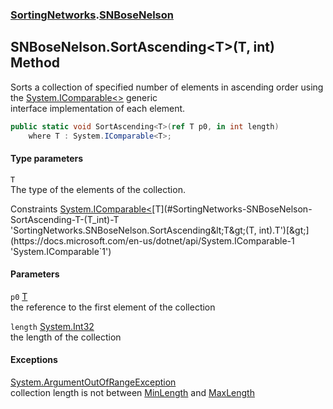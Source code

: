 ### [SortingNetworks](./SortingNetworks.md 'SortingNetworks').[SNBoseNelson](./SortingNetworks-SNBoseNelson.md 'SortingNetworks.SNBoseNelson')
## SNBoseNelson.SortAscending&lt;T&gt;(T, int) Method
Sorts a collection of specified number of elements in ascending order using the [System.IComparable&lt;&gt;](https://docs.microsoft.com/en-us/dotnet/api/System.IComparable-1 'System.IComparable`1') generic  
interface implementation of each element.  
```csharp
public static void SortAscending<T>(ref T p0, in int length)
    where T : System.IComparable<T>;
```
#### Type parameters
<a name='SortingNetworks-SNBoseNelson-SortAscending-T-(T_int)-T'></a>
`T`  
The type of the elements of the collection.  

Constraints [System.IComparable&lt;](https://docs.microsoft.com/en-us/dotnet/api/System.IComparable-1 'System.IComparable`1')[T](#SortingNetworks-SNBoseNelson-SortAscending-T-(T_int)-T 'SortingNetworks.SNBoseNelson.SortAscending&lt;T&gt;(T, int).T')[&gt;](https://docs.microsoft.com/en-us/dotnet/api/System.IComparable-1 'System.IComparable`1')  
  
#### Parameters
<a name='SortingNetworks-SNBoseNelson-SortAscending-T-(T_int)-p0'></a>
`p0` [T](#SortingNetworks-SNBoseNelson-SortAscending-T-(T_int)-T 'SortingNetworks.SNBoseNelson.SortAscending&lt;T&gt;(T, int).T')  
the reference to the first element of the collection  
  
<a name='SortingNetworks-SNBoseNelson-SortAscending-T-(T_int)-length'></a>
`length` [System.Int32](https://docs.microsoft.com/en-us/dotnet/api/System.Int32 'System.Int32')  
the length of the collection  
  
#### Exceptions
[System.ArgumentOutOfRangeException](https://docs.microsoft.com/en-us/dotnet/api/System.ArgumentOutOfRangeException 'System.ArgumentOutOfRangeException')  
collection length is not between [MinLength](./SortingNetworks-SNBoseNelson-MinLength.md 'SortingNetworks.SNBoseNelson.MinLength') and [MaxLength](./SortingNetworks-SNBoseNelson-MaxLength.md 'SortingNetworks.SNBoseNelson.MaxLength')  
